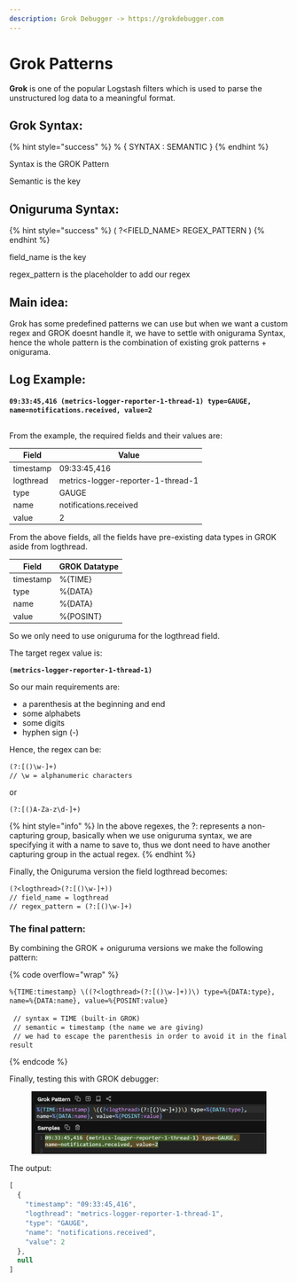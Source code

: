 ```yaml
---
description: Grok Debugger -> https://grokdebugger.com
---
```


# Grok Patterns

**Grok** is one of the popular Logstash filters which is used to parse the unstructured log data to a meaningful format.

## Grok Syntax:

{% hint style="success" %}
% { SYNTAX : SEMANTIC }
{% endhint %}

Syntax is the GROK Pattern

Semantic is the key

## Oniguruma Syntax:

{% hint style="success" %}
( ?\<FIELD\_NAME> REGEX\_PATTERN )
{% endhint %}

field\_name is the key

regex\_pattern is the placeholder to add our regex

## Main idea:

Grok has some predefined patterns we can use but when we want a custom regex and GROK doesnt handle it, we have to settle with onigurama Syntax, hence the whole pattern is the combination of existing grok patterns + onigurama.

## Log Example:

<pre data-overflow="wrap"><code><strong>09:33:45,416 (metrics-logger-reporter-1-thread-1) type=GAUGE, name=notifications.received, value=2
</strong>
</code></pre>

From the example, the required fields and their values are:

| Field     | Value                              |
| --------- | ---------------------------------- |
| timestamp | 09:33:45,416                       |
| logthread | metrics-logger-reporter-1-thread-1 |
| type      | GAUGE                              |
| name      | notifications.received             |
| value     | 2                                  |

From the above fields, all the fields have pre-existing data types in GROK aside from logthread.

| Field     | GROK Datatype |
| --------- | ------------- |
| timestamp | %{TIME}       |
| type      | %{DATA}       |
| name      | %{DATA}       |
| value     | %{POSINT}     |

So we only need to use oniguruma for the logthread field.

The target regex value is:

<pre><code><strong>(metrics-logger-reporter-1-thread-1)
</strong></code></pre>

So our main requirements are:

* a parenthesis at the beginning and end
* some alphabets
* some digits
* hyphen sign (-)

Hence, the regex can be:

```
(?:[()\w-]+)
// \w = alphanumeric characters
```

or

```
(?:[()A-Za-z\d-]+)
```

{% hint style="info" %}
In the above regexes, the ?: represents a non-capturing group, basically when we use oniguruma syntax, we are specifying it with a name to save to, thus we dont need to have another capturing group in the actual regex.
{% endhint %}

Finally, the Oniguruma version the field logthread becomes:

```
(?<logthread>(?:[()\w-]+))
// field_name = logthread
// regex_pattern = (?:[()\w-]+)
```

### The final pattern:

By combining the GROK + oniguruma versions we make the following pattern:

{% code overflow="wrap" %}
```
%{TIME:timestamp} \((?<logthread>(?:[()\w-]+))\) type=%{DATA:type}, name=%{DATA:name}, value=%{POSINT:value}
 
 // syntax = TIME (built-in GROK)
 // semantic = timestamp (the name we are giving)
 // we had to escape the parenthesis in order to avoid it in the final result
```
{% endcode %}

Finally, testing this with GROK debugger:

<figure><img src="../.gitbook/assets/image (21).png" alt=""><figcaption></figcaption></figure>

The output:

```javascript
[
  {
    "timestamp": "09:33:45,416",
    "logthread": "metrics-logger-reporter-1-thread-1",
    "type": "GAUGE",
    "name": "notifications.received",
    "value": 2
  },
  null
]
```
